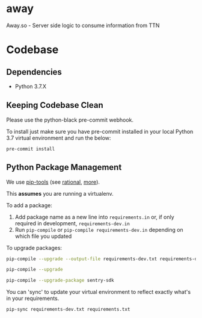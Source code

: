 # away
Away.so - Server side logic to consume information from TTN

# Codebase

## Dependencies

- Python 3.7.X

## Keeping Codebase Clean

Please use the python-black pre-commit webhook.

To install just make sure you have pre-commit installed in your local Python 3.7 virtual environment and run the below:

```pre-commit install```

## Python Package Management

We use [pip-tools](https://github.com/jazzband/pip-tools/) (see [rational](https://nvie.com/posts/pin-your-packages/), [more](https://hynek.me/articles/python-app-deps-2018/)).

This **assumes** you are running a virtualenv.

To add a package:

1. Add package name as a new line into `requirements.in` or, if only required in development, `requirements-dev.in`
2. Run `pip-compile` or `pip-compile requirements-dev.in` depending on which file you updated

To upgrade packages:

```sh
pip-compile --upgrade --output-file requirements-dev.txt requirements-dev.in

pip-compile --upgrade

pip-compile --upgrade-package sentry-sdk
```

You can 'sync' to update your virtual environment to reflect exactly what's in your requirements.

```sh
pip-sync requirements-dev.txt requirements.txt
```
